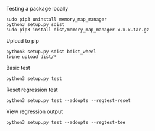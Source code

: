 Testing a package locally
```
sudo pip3 uninstall memory_map_manager
python3 setup.py sdist
sudo pip3 install dist/memory_map_manager-x.x.x.tar.gz
```

Upload to pip
```
python3 setup.py sdist bdist_wheel
twine upload dist/*
```

Basic test
```
python3 setup.py test
```

Reset regression test
```
python3 setup.py test --addopts --regtest-reset
```

View regression output
```
python3 setup.py test --addopts --regtest-tee
```
